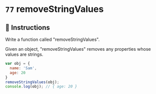 # `77` removeStringValues

## 📝 Instructions

Write a function called "removeStringValues".

Given an object, "removeStringValues" removes any properties whose values are strings.

```Javascript
var obj = {
  name: 'Sam',
  age: 20
}
removeStringValues(obj);
console.log(obj); // { age: 20 }
```